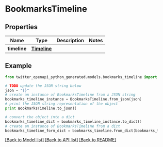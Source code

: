 # BookmarksTimeline


## Properties

Name | Type | Description | Notes
------------ | ------------- | ------------- | -------------
**timeline** | [**Timeline**](Timeline.md) |  | 

## Example

```python
from twitter_openapi_python_generated.models.bookmarks_timeline import BookmarksTimeline

# TODO update the JSON string below
json = "{}"
# create an instance of BookmarksTimeline from a JSON string
bookmarks_timeline_instance = BookmarksTimeline.from_json(json)
# print the JSON string representation of the object
print BookmarksTimeline.to_json()

# convert the object into a dict
bookmarks_timeline_dict = bookmarks_timeline_instance.to_dict()
# create an instance of BookmarksTimeline from a dict
bookmarks_timeline_form_dict = bookmarks_timeline.from_dict(bookmarks_timeline_dict)
```
[[Back to Model list]](../README.md#documentation-for-models) [[Back to API list]](../README.md#documentation-for-api-endpoints) [[Back to README]](../README.md)


